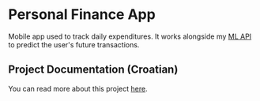 # Personal Finance App

Mobile app used to track daily expenditures. It works alongside my [ML API](https://github.com/DujeStolfa/flask-api) to predict the user's future transactions.

## Project Documentation (Croatian)

You can read more about this project [here](https://drive.google.com/file/d/1q5ThUs5B2fYeTO72ujOofnCHV1Ppbyho/view?usp=sharing).

